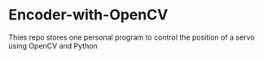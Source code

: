 # Encoder-with-OpenCV
Thies repo stores one personal program to control the position of a servo using OpenCV and Python
